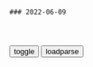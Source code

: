 ```tip
### 2022-06-09
```

<table id="tbc" style="white-space:pre-wrap">
</table>
<button onclick="toggleb()">toggle</button>
<button onclick="loadparse()">loadparse</button>
<br>
<!-- 🌸<br>🍅-　-🍑<hr>🍀 -->
<pre>
<textarea rows="30" cols="100" style="display: none" id="tar">

黑金：丁宗树开招待会，看见朝先哥脸都绿了，演技也杠杠的
https://mbd.baidu.com/newspage/data/videolanding?nid=sv_5018730415065492283&sourceFrom=pc_feedlist

从这一秒钟开始，退当。

无当无派，锅泰敏安。

<font size="1" style="color:#DCDCDC">2022-06-10</font>

迈克尔杰克逊45度倾斜，原来一百年前卓别林就表演过，太绝了！
https://mbd.baidu.com/newspage/data/videolanding?nid=sv_5472500101518138827&sourceFrom=pc_feedlist

<font size="1" style="color:#DCDCDC">2022-06-10</font>

抗美援朝，金日成见到彭德怀总司令，现场照片被拍下！
https://mbd.baidu.com/newspage/data/videolanding?nid=sv_210903916973565473&sourceFrom=pc_feedlist

彭德怀
18年后的1968年，他在被监禁候审中回忆了当时的情景，
我与j日成幸免被俘。

<font size="1" style="color:#DCDCDC">2022-06-10</font>

与mzd有关的流行词语:纸老虎、东风西风(组图)(6)——z新网
https://www.chinanews.com.cn/cul/2010/08-19/2478759.shtml

苏gzy指责zg说：“zg同志不是采取表现在‘全世界无产者联合起来’这一口号的阶级的、国际主义的态度，而是顽固地宣传没有阶级内容的‘东风压倒西风’的口号。”

<font size="1" style="color:#DCDCDC">2022-06-10</font>

东风，又见东风 - j放j报 - zgj网
http://www.81.cn/jfjbmap/content/2021-06/17/content_291786.htm

这句话出自《红楼梦》。m主x巧妙地将它用于评价世界形势，并做出了“东风一定压倒西风”的精妙论断。

<font size="1" style="color:#DCDCDC">2022-06-10</font>

张作霖想摆脱日本控制，转而投靠英美，为自己招来杀身之祸
https://mbd.baidu.com/newspage/data/videolanding?nid=sv_16546227871760784519&sourceFrom=pc_feedlist

石原莞尔出了一本书世界最终战论，
主要论点是未来世界的冲突，将是东西方文明的冲突，而日本作为东方文明的代表，不可避免地要与代表西方文明的美国进行一场最终的战争，以决定人类射会今后的走向。

<font size="1" style="color:#DCDCDC">2022-06-10</font>

总体战（2005年j放j出版社出版的图书）_百度百科
https://baike.baidu.com/item/%E6%80%BB%E4%BD%93%E6%88%98/6967842

<font size="1" style="color:#DCDCDC">2022-06-10</font>

总体战（2016年gz科技大学出版社出版的图书）_百度百科
https://baike.baidu.com/item/%E6%80%BB%E4%BD%93%E6%88%98/61317492

<font size="1" style="color:#DCDCDC">2022-06-10</font>

超限战（是2005年zgs会出版社出版的图书）_百度百科
https://baike.baidu.com/item/%E8%B6%85%E9%99%90%E6%88%98/57160757#viewPageContent

ql，
主要作品有《末日之门》、《灵旗》、

<font size="1" style="color:#DCDCDC">2022-06-10</font>

第三部："天才异类"参谋石原莞尔_网易新闻
https://www.163.com/news/article/5MNL6EE000011HJ4.html

<font size="1" style="color:#DCDCDC">2022-06-10</font>

此人比石原莞尔危险，比东条英机强势！幸好被日本人自己干掉_网易订阅
https://www.163.com/dy/article/CS85L34O0523H9DV.html

永田铁山在德国期间，逐渐形成了g家总动员体z的想法，回到日本之后，他提出了“g家总动员意见书”，被称赞为比德国鲁登道夫将军总体战论更精彩。

<font size="1" style="color:#DCDCDC">2022-06-10</font>

西班牙内战影像，在希特勒帮助下，独裁者佛朗哥获得胜利
https://mbd.baidu.com/newspage/data/videolanding?nid=sv_18419215925420324602&sourceFrom=pc_feedlist

希特勒曾明确表示，gc主义是法西斯主义最大的敌人。

西班牙g和z府获得的最大外援，并非来自某个g家，而是来自国际志愿者。志愿者组成的武装被称为国际旅，主要成员是三万名美英法德左翼人士。

英法两国在真正的压力面前，根本毫无作为。

<font size="1" style="color:#DCDCDC">2022-06-10</font>

j放j集群伞降，大装甲车直接从运-20往下扔，场面难得一见！
https://mbd.baidu.com/newspage/data/videolanding?nid=sv_8308516107190322982&sourceFrom=pc_feedlist

<font size="1" style="color:#DCDCDC">2022-06-10</font>

j放j空j一架“歼-7”战斗机失事：2名群z受伤，1名遇难，飞行员跳伞成功
https://xw.qq.com/amphtml/20220609A0DNIO00

<font size="1" style="color:#DCDCDC">2022-06-10</font>

e罗斯制裁拜登，杀伤力多强？
https://export.shobserver.com/baijiahao/html/462066.html

<font size="1" style="color:#DCDCDC">2022-06-10</font>

泽连斯基签署总统令 对普j等35人实施制裁,g际,g际s会,好看视频
https://haokan.baidu.com/v?vid=4011017155826254743&pd=bjh&fr=bjhauthor&type=video

h上月伦4J
我情不自禁笑出了眼泪

b度网友be6f2ab
不知天高地厚

y浓988
垂死挣扎，剧本都快到大结局了！

n海eEqV8
没有任何意义！

<font size="1" style="color:#DCDCDC">2022-06-10</font>

王宝钏独守寒窑18年，换来18天皇后，她死后薛平贵长舒一口气`龘龘囗`
https://mbd.baidu.com/newspage/data/landingsuper?context=%7B%22nid%22%3A%22news_8700196796110154893%22%7D&n_type=-1&p_from=-1

好多人都把王宝钏和薛平贵的故事当做凄美的爱情故事来看，但是我认为，他们的故事却是一场爱情悲剧。

羞愧之下，薛平贵只身回国寻找发妻王宝钏，只不过，在寒窑前见到的不再是那个风姿绰约、光鲜亮丽的王宝钏，18年的艰苦生活使王宝钏模样大变。

风霜发，头上盘，迂回皱，布衰颜，百色袄，搭在肩，十指手，爬满茧，佝偻身形蹒跚步，怎似得十八年前花样年。

王宝钏并没有和薛平贵继续幸福生活，她在被封为皇后的第18天便撒手人寰。有人说这是弥补她苦守寒窑18年，也有人说是因为王宝钏曾经梦过薛平贵称帝共走了18步。

《人间失格》里面有一句话“无论谁对谁太过热情，就增加了自己不被珍惜的概率”。

起初薛平贵是被动地接受了王宝钏，后来又迫于无奈接受了代战，他从来都没有主动追求过什么。

当见到正脸之后，心里不免大失所望，“不如当年彩楼前”，并且心想“如果她还为我守节，我就认她，如果她已经失节，我就杀了她，再去见代战公主”。

在确认王宝钏确实为自己守节之后，还不忘让她“用镜子照照自己的样子”。

<font size="1" style="color:#DCDCDC">2022-06-10</font>

一只猴子16万元！多家龙头药企“囤猴”，价格4年飙涨10倍
https://baijiahao.baidu.com/s?id=1735147348608432861

<font size="1" style="color:#DCDCDC">2022-06-10</font>

考前大熊猫考后变流浪猫？儿子高考结束 亲妈安排剩菜大杂烩
https://baijiahao.baidu.com/s?id=1735226685327025990&wfr=spider&for=pc

<font size="1" style="color:#DCDCDC">2022-06-10</font>

儿子高考结束 亲妈安排剩菜大杂烩引围观：网友直呼考试前后差别太大了-新闻频道-和讯网
http://news.hexun.com/2022-06-10/206123078.html

<font size="1" style="color:#DCDCDC">2022-06-10</font>

通过frp中转的远程控制及安全设置 « 永远的wing - wing's forever, wing's my love.
https://www.wingwy.com/archives/2020_10_69570.html

2019年开始teamviewer软件被国内某公司代理了，老是弹出窗口要购买商业版，而且价格不便宜，于是果断抛弃。

<font size="1" style="color:#DCDCDC">2022-06-10</font>

这两年时间，为什么乞丐突然“消失”了？3大原因让大家看清真相
https://mbd.baidu.com/newspage/data/landingsuper?context=%7B%22nid%22%3A%22news_10060240294198394667%22%7D&n_type=-1&p_from=-1

<font size="1" style="color:#DCDCDC">2022-06-10</font>

NTFS、REFS两种文件系统详细对比 - 知乎
https://zhuanlan.zhihu.com/p/144682770

<font size="1" style="color:#DCDCDC">2022-06-10</font>

Win11专业版密钥！(含家庭转专业方法) - 哔哩哔哩
https://www.bilibili.com/read/cv16771849

<font size="1" style="color:#DCDCDC">2022-06-10</font>

win11密钥在哪_win10升级win11密钥激活码永久版－系统城
http://www.xitongcheng.com/jiaocheng/win11_article_72761.html

<font size="1" style="color:#DCDCDC">2022-06-10</font>

可以升级win11的产品密钥 Windows11最新激活密钥大全_笨笨下载
http://www.benbenyouxi.com/wenzhang/jihuo/7697.html

<font size="1" style="color:#DCDCDC">2022-06-10</font>

PENetwork_x64
IQI9_PE专用单文件_v9.856_x64

潜伏：薄薄一张纸，上面的字间谍都认识，组合一下毁天灭地
https://mbd.baidu.com/newspage/data/videolanding?nid=sv_2919836277420989458&sourceFrom=pc_feedlist

妥了，保证比黑市买进价还高，这是三百五十美元。
　以后你就帮着我做，我不会亏待你的。

<font size="1" style="color:#DCDCDC">2022-06-10</font>

帝国不允许这种牛人存在，所以，他死在32岁那年
https://mbd.baidu.com/newspage/data/landingsuper?context=%7B%22nid%22%3A%22news_9900984139511260489%22%7D&n_type=-1&p_from=-1

<font size="1" style="color:#DCDCDC">2022-06-10</font>

搞笑没想到系列，喷这么多发胶，头发是不是已经硬成石头了
https://mbd.baidu.com/newspage/data/videolanding?nid=sv_18261335738871336921&sourceFrom=rec

解决吵闹的女人，再继续打。

<font size="1" style="color:#DCDCDC">2022-06-10</font>

1949年，石原莞尔死于尿毒症，得病缘由只能说是咎由自取！,综艺,综艺综合,好看视频
https://haokan.baidu.com/v?vid=3431526969062583242

他用相机拍摄留存下来的九一八事变照片，正是他两个gj拖入战争深渊的罪证。石原莞尔这样的关东军参谋，是货真价实的战犯。
https://f7.baidu.com/it/u=4227465387,3258299401&fm=222.jpg

<font size="1" style="color:#DCDCDC">2022-06-10</font>

美媒爆白宫“离职潮”，拜登助手急忙澄清：与总统支持率低无关
https://mbd.baidu.com/newspage/data/landingsuper?context=%7B%22nid%22%3A%22news_9376744734839345220%22%7D&n_type=-1&p_from=-1

z栋TT
每天在谎言的环境中，一些人待不下去，也是正常的

<font size="1" style="color:#DCDCDC">2022-06-09</font>

y视为什么那么多优秀主持人离职？？ ? - 知乎
https://www.zhihu.com/question/34244206/answer/2410159083

<font size="1" style="color:#DCDCDC">2022-06-09</font>

8位从y视离职的男主持，有人去世，有人60岁未婚，任职最长32年
https://baijiahao.baidu.com/s?id=1724169793448084039&wfr=spider&for=pc

<font size="1" style="color:#DCDCDC">2022-06-09</font>

Surface 恢复映像下载
https://support.microsoft.com/zh-cn/surface-recovery-image

SurfacePro_BMR_10.3.5.0.zip

<font size="1" style="color:#DCDCDC">2022-06-09</font>

Demo丨GitHub Codespaces，云上开发完整项目_环境_配置_管理
http://news.sohu.com/a/533524791_791833

<font size="1" style="color:#DCDCDC">2022-06-09</font>

主角团灭，反派却活了下来，这是一部重新定义二五仔的电影
https://mbd.baidu.com/newspage/data/videolanding?nid=sv_2518754767457021697&sourceFrom=pc_feedlist

核心思想就一个，宜将剩勇追穷寇，不可沽名学霸王。说人话就是趁你病要你命。

<font size="1" style="color:#DCDCDC">2022-06-09</font>

c鲜普通家庭的一顿午饭，丰盛堪比盛宴？充斥讽刺的c鲜纪录片
https://mbd.baidu.com/newspage/data/videolanding?nid=sv_4545222314058855146&sourceFrom=pc_feedlist

对于c鲜rm而言，他们早已习惯这样的生活，并且自幼的教育也让他们感恩如今的一切。

<font size="1" style="color:#DCDCDC">2022-06-09</font>

河北省委s记nyf：把疫情防控作为当前压倒一切的z治任务 落实落实再落实-g际在线
http://hebei.cri.cn/n/20220526/7cd3ab40-3e59-2366-e99b-9a153ea95911.html

<font size="1" style="color:#DCDCDC">2022-06-09</font>

安德烈·瓦索耶维奇：将科学与医学z治化是对文明的背叛
https://mbd.baidu.com/newspage/data/landingsuper?context=%7B%22nid%22%3A%22news_9586264118656588073%22%7D&n_type=-1&p_from=-1

<font size="1" style="color:#DCDCDC">2022-06-09</font>

莫斯科近在眼前，希特勒却突然调转枪口，手下将领气疯了！
https://mbd.baidu.com/newspage/data/videolanding?nid=sv_7711715188861591953&sourceFrom=pc_feedlist

希特勒坚持自己的意见，德g陆军哪能说服他啊，最高统帅一言九鼎。

<font size="1" style="color:#DCDCDC">2022-06-09</font>

印度“雁过拔毛”，500多家zx企遭调查，小米等公司为何不撤走？
https://mbd.baidu.com/newspage/data/landingsuper?context=%7B%22nid%22%3A%22news_8491122113028120116%22%7D&n_type=-1&p_from=-1

1，印度因xz印边境争端对xz企打击报复；
2，印度为实现“印度制造”而采取地方保护主义；
3，印度营商环境恶劣，对z企采取“雁过拔毛”手段屡见不鲜；
4，印度对华贸易存在巨大逆差，印度需要从其他地方“薅羊毛”补上这个“大窟窿”。

<font size="1" style="color:#DCDCDC">2022-06-09</font>

听z企负责人讲印度“恶意s查”：他们查不到问题，但每次都要钱！
https://mbd.baidu.com/newspage/data/landingsuper?context=%7B%22nid%22%3A%22news_8859078309412344091%22%7D&n_type=-1&p_from=-1

<font size="1" style="color:#DCDCDC">2022-06-09</font>

【乱收费】赵本山范伟讽刺s会乱收费现象 本山老师经典女性形象爆笑登场_哔哩哔哩_bilibili
https://www.bilibili.com/video/av766134542

<font size="1" style="color:#DCDCDC">2022-06-09</font>

“东北化”，正在全g蔓延 -ZAKER新闻
http://www.myzaker.com/article/624115c38e9f0926427424c3/

<font size="1" style="color:#DCDCDC">2022-06-09</font>

相声《蛤蟆曲》，王平形容李嘉存形象，真是句句扎心_新浪新闻
https://k.sina.com.cn/article_6431400395_m17f5761cb00100r1yd.html?sudaref=www.baidu.com&display=0&retcode=0#/

<font size="1" style="color:#DCDCDC">2022-06-09</font>

听z企负责人讲印度“恶意s查”：他们查不到问题，但每次都要钱！
https://mbd.baidu.com/newspage/data/landingsuper?context=%7B%22nid%22%3A%22news_8859078309412344091%22%7D&n_type=-1&p_from=-1

<font size="1" style="color:#DCDCDC">2022-06-09</font>

</textarea>
</pre>
<!-- 🍀<br>🍑-　-🍅<hr>🌸 -->

```note
```

<link
  rel="stylesheet"
  href="https://cdn.jsdelivr.net/npm/@fancyapps/ui/dist/fancybox.css"
/>
<script src="https://cdn.jsdelivr.net/npm/@fancyapps/ui@4.0/dist/fancybox.umd.js"></script>

<script type="text/javascript">

var __urlRegex = /(\b(https?|ftp|file):\/\/[-A-Z0-9+&@#\/%?=~_|!:,.;]*[-A-Z0-9+&@#\/%=~_|])/ig;
var __imgRegex = /\.(?:jpe?g|gif|png|webp)$/i;

loadparse();

function parseURL($string){

    var exp = __urlRegex;
    return $string.replace(exp,function(match){
            __imgRegex.lastIndex=0;
            if(__imgRegex.test(match)){
                return '<a data-fancybox="gallery" href="' + match.replace("/p=700", "")
                 + '"><img src="' + match.replace("/p=700", "/p=160x200")+'" width="64"></a>';
            }
            else{
                return '<a href="' + match + '" target="_blank">' + match + '</a>';
            }
        }
    );
}

function loadparse() {
  tbc.innerHTML = parseURL(tar.value);
}

function toggleb() {
  var x = document.getElementById("tar");
  if (x.style.display === "none") {
    x.style.display = "";
  } else {
    x.style.display = "none";
  }
}

</script>
